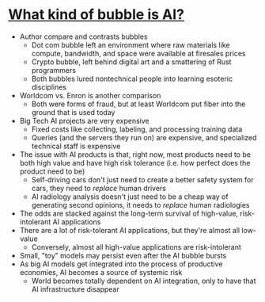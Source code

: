 # [What kind of bubble is AI?](https://doctorow.medium.com/what-kind-of-bubble-is-ai-d02040b5573a)
* Author compare and contrasts bubbles 
  * Dot com bubble left an environment where raw materials like compute, bandwidth, and space were available at firesales prices
  * Crypto bubble, left behind digital art and a smattering of Rust programmers
  * Both bubbles lured nontechnical people into learning esoteric disciplines
* Worldcom vs. Enron is another comparison
  * Both were forms of fraud, but at least Worldcom put fiber into the ground that is used today
* Big Tech AI projects are very expensive
  * Fixed costs like collecting, labeling, and processing training data
  * Queries (and the servers they run on) are expensive, and specialized technical staff is expensive
* The issue with AI products is that, right now, most products need to be both high value and have high risk tolerance (i.e. how perfect does the product need to be)
  * Self-driving cars don't just need to create a better safety system for cars, they need to _replace_ human drivers
  * AI radiology analysis doesn't just need to be a cheap way of generating second opinions, it needs to _replace_ human radiologies
* The odds are stacked against the long-term survival of high-value, risk-intolerant AI applications
* There are a lot of risk-tolerant AI applications, but they're almost all low-value
  * Conversely, almost all high-value applications are risk-intolerant
* Small, "toy" models may persist even after the AI bubble bursts
* As big AI models get integrated into the process of productive economies, AI becomes a source of systemic risk
  * World becomes totally dependent on AI integration, only to have that AI infrastructure disappear
